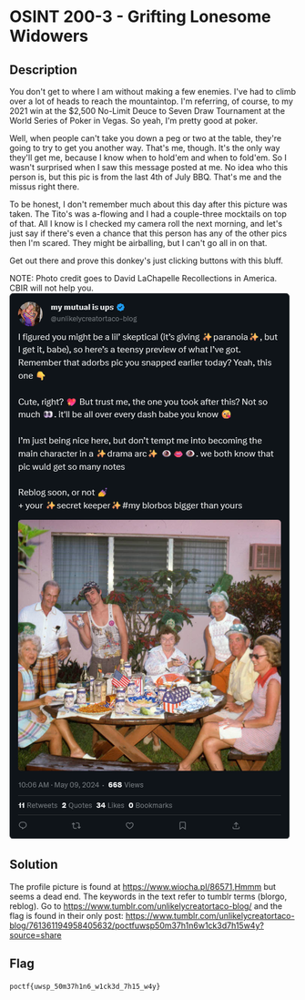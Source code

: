 # OSINT 200-3 - Grifting Lonesome Widowers
## Description
You don't get to where I am without making a few enemies. I've had to climb over a lot of heads to reach the mountaintop. I'm referring, of course, to my 2021 win at the $2,500 No-Limit Deuce to Seven Draw Tournament at the World Series of Poker in Vegas. So yeah, I'm pretty good at poker.

Well, when people can't take you down a peg or two at the table, they're going to try to get you another way. That's me, though. It's the only way they'll get me, because I know when to hold'em and when to fold'em. So I wasn't surprised when I saw this message posted at me. No idea who this person is, but this pic is from the last 4th of July BBQ. That's me and the missus right there.

To be honest, I don't remember much about this day after this picture was taken. The Tito's was a-flowing and I had a couple-three mocktails on top of that. All I know is I checked my camera roll the next morning, and let's just say if there's even a chance that this person has any of the other pics then I'm scared. They might be airballing, but I can't go all in on that.

Get out there and prove this donkey's just clicking buttons with this bluff.

NOTE: Photo credit goes to David LaChapelle Recollections in America. CBIR will not help you. 
![](./public/OSINT200-3.png)

## Solution
The profile picture is found at https://www.wiocha.pl/86571,Hmmm but seems a dead end.
The keywords in the text refer to tumblr terms (blorgo, reblog). Go to https://www.tumblr.com/unlikelycreatortaco-blog/ and the flag is found in their only post: https://www.tumblr.com/unlikelycreatortaco-blog/761361194958405632/poctfuwsp50m37h1n6w1ck3d7h15w4y?source=share

## Flag
`poctf{uwsp_50m37h1n6_w1ck3d_7h15_w4y}`